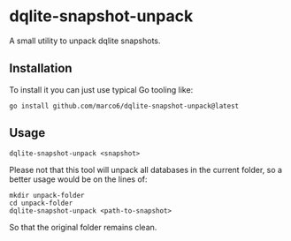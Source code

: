 # dqlite-snapshot-unpack

A small utility to unpack dqlite snapshots.

## Installation

To install it you can just use typical Go tooling like:

```
go install github.com/marco6/dqlite-snapshot-unpack@latest
```

## Usage

```
dqlite-snapshot-unpack <snapshot>
```

Please not that this tool will unpack all databases in the current folder, so a better usage would be on the lines of:

```
mkdir unpack-folder
cd unpack-folder
dqlite-snapshot-unpack <path-to-snapshot>
```

So that the original folder remains clean.
